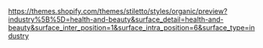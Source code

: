 https://themes.shopify.com/themes/stiletto/styles/organic/preview?industry%5B%5D=health-and-beauty&surface_detail=health-and-beauty&surface_inter_position=1&surface_intra_position=6&surface_type=industry